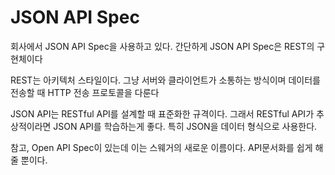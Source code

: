 # JSON API Spec

회사에서 JSON API Spec을 사용하고 있다. 간단하게 JSON API Spec은 REST의 구현체이다

REST는 아키텍처 스타일이다. 그냥 서버와 클라이언트가 소통하는 방식이며 데이터를 전송할 때 HTTP 전송 프로토콜을 다룬다

JSON API는 RESTful API를 설계할 때 표준화한 규격이다. 그래서 RESTful API가 추상적이라면 JSON API를 학습하는게 좋다. 특히 JSON을 데이터 형식으로 사용한다.

참고, Open API Spec이 있는데 이는 스웨거의 새로운 이름이다. API문서화를 쉽게 해줄 뿐이다.